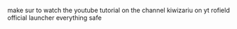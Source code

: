 make sur to watch the youtube tutorial on the channel kiwizariu on yt 
rofield official launcher everything safe